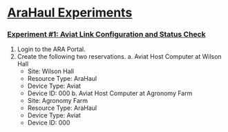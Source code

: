# [AraHaul Experiments](https://arawireless.readthedocs.io/en/latest/ara_experiments/ara_haul_experiments.html)

### [Experiment #1: Aviat Link Configuration and Status Check](https://arawireless.readthedocs.io/en/latest/ara_experiments/arahaul_experiments/aviat_status_check.html)

1. Login to the ARA Portal.
2. Create the following two reservations.
   a. Aviat Host Computer at Wilson Hall
     - Site: Wilson Hall
     - Resource Type: AraHaul
     - Device Type: Aviat
     - Device ID: 000
   b. Aviat Host Computer at Agronomy Farm
     - Site: Agronomy Farm
     - Resource Type: AraHaul
     - Device Type: Aviat
     - Device ID: 000
